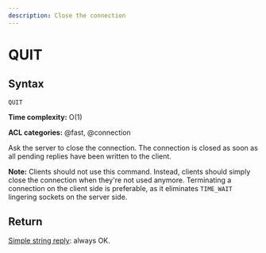 ```yaml
---
description: Close the connection
---
```


# QUIT

## Syntax

    QUIT 

**Time complexity:** O(1)

**ACL categories:** @fast, @connection

Ask the server to close the connection.
The connection is closed as soon as all pending replies have been written to the
client.

**Note:** Clients should not use this command.
Instead, clients should simply close the connection when they're not used anymore.
Terminating a connection on the client side is preferable, as it eliminates `TIME_WAIT` lingering sockets on the server side.

## Return

[Simple string reply](https://redis.io/docs/reference/protocol-spec#resp-simple-strings): always OK.
